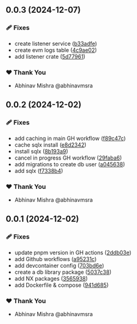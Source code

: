 ## 0.0.3 (2024-12-07)

### 🩹 Fixes

- create listener service ([b33adfe](https://github.com/abhinavmsra/indexer-rs/commit/b33adfe))
- create evm logs table ([4c9ae02](https://github.com/abhinavmsra/indexer-rs/commit/4c9ae02))
- add listener crate ([5d77961](https://github.com/abhinavmsra/indexer-rs/commit/5d77961))

### ❤️ Thank You

- Abhinav Mishra @abhinavmsra

## 0.0.2 (2024-12-02)

### 🩹 Fixes

- add caching in main GH workflow ([f89c47c](https://github.com/abhinavmsra/indexer-rs/commit/f89c47c))
- cache sqlx install ([e8d2342](https://github.com/abhinavmsra/indexer-rs/commit/e8d2342))
- install sqlx ([8b193a9](https://github.com/abhinavmsra/indexer-rs/commit/8b193a9))
- cancel in progress GH workflow ([29faba6](https://github.com/abhinavmsra/indexer-rs/commit/29faba6))
- add migrations to create db user ([a045638](https://github.com/abhinavmsra/indexer-rs/commit/a045638))
- add sqlx ([f7338b4](https://github.com/abhinavmsra/indexer-rs/commit/f7338b4))

### ❤️ Thank You

- Abhinav Mishra @abhinavmsra

## 0.0.1 (2024-12-02)

### 🩹 Fixes

- update pnpm version in GH actions ([2ddb03e](https://github.com/abhinavmsra/indexer-rs/commit/2ddb03e))
- add Github workflows ([a95231c](https://github.com/abhinavmsra/indexer-rs/commit/a95231c))
- add devcontainer config ([703bd6e](https://github.com/abhinavmsra/indexer-rs/commit/703bd6e))
- create a db library package ([5037c38](https://github.com/abhinavmsra/indexer-rs/commit/5037c38))
- add NX packages ([3565938](https://github.com/abhinavmsra/indexer-rs/commit/3565938))
- add Dockerfile & compose ([941d685](https://github.com/abhinavmsra/indexer-rs/commit/941d685))

### ❤️ Thank You

- Abhinav Mishra @abhinavmsra